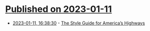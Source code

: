 # [Published on 2023-01-11](index.md)

* [2023-01-11, 16:38:30](https://news.ycombinator.com/item?id=34340443) - [The Style Guide for America’s Highways](https://www.beautifulpublicdata.com/the-style-guide-for-americas-highways-mutcd/)

